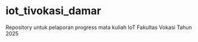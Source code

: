 # iot_tivokasi_damar
Repository untuk pelaporan progress mata kuliah IoT Fakultas Vokasi Tahun 2025
